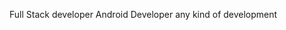 Full Stack developer 
Android Developer 
any kind of development 
<!---
Alphonse-Maina/Alphonse-Maina is a ✨ special ✨ repository because its `README.md` (this file) appears on your GitHub profile.
You can click the Preview link to take a look at your changes.
--->
